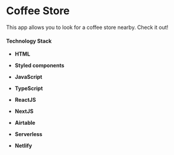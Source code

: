 # Coffee Store

This app allows you to look for a coffee store nearby. Check it out!

#### Technology Stack

- **HTML**

- **Styled components**

- **JavaScript**

- **TypeScript**

- **ReactJS**

- **NextJS**

- **Airtable**

- **Serverless**

- **Netlify**

